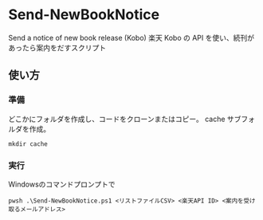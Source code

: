 # Send-NewBookNotice
Send a notice of new book release (Kobo)
楽天 Kobo の API を使い、続刊があったら案内をだすスクリプト

## 使い方

### 準備

どこかにフォルダを作成し、コードをクローンまたはコピー。
cache サブフォルダを作成。

```
mkdir cache
```

### 実行

Windowsのコマンドプロンプトで

```
pwsh .\Send-NewBookNotice.ps1 <リストファイルCSV> <楽天API ID> <案内を受け取るメールアドレス>
```

